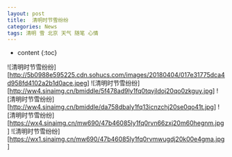 ```yaml
---
layout: post
title:  清明时节雪纷纷
categories: News
tags: 清明 雪 北京 天气 随笔 心情
---
```


* content
{:toc}

![清明时节雪纷纷][http://5b0988e595225.cdn.sohucs.com/images/20180404/017e31775dca4d958fd4102a2b1d0ace.jpeg]
![清明时节雪纷纷][http://ww4.sinaimg.cn/bmiddle/5f478ad9ly1fq0tqvjldoj20qo0zkguy.jpg]
![清明时节雪纷纷][http://ww4.sinaimg.cn/bmiddle/da758dbaly1fq13icnzchj20se0qo41t.jpg]
![清明时节雪纷纷][https://wx4.sinaimg.cn/mw690/47b46085ly1fq0rvn66zxj20m60hegnm.jpg]
![清明时节雪纷纷][https://wx1.sinaimg.cn/mw690/47b46085ly1fq0rvmwugdj20k00e4gma.jpg]
